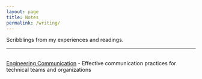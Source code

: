 ```yaml
---
layout: page
title: Notes
permalink: /writing/
---
```


Scribblings from my experiences and readings.

---
&nbsp;  
[Engineering Communication](/writing/communication/) - Effective communication practices for technical teams and organizations
